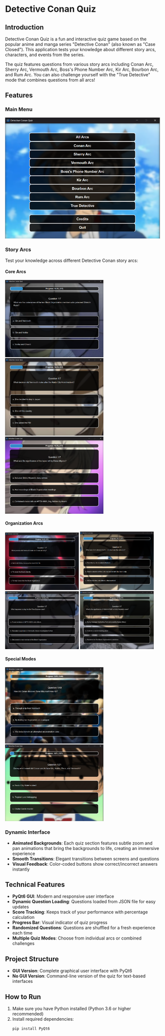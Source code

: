 # Detective Conan Quiz

## Introduction

Detective Conan Quiz is a fun and interactive quiz game based on the popular anime and manga series "Detective Conan" (also known as "Case Closed"). This application tests your knowledge about different story arcs, characters, and events from the series.

The quiz features questions from various story arcs including Conan Arc, Sherry Arc, Vermouth Arc, Boss's Phone Number Arc, Kir Arc, Bourbon Arc, and Rum Arc. You can also challenge yourself with the "True Detective" mode that combines questions from all arcs!

## Features

### Main Menu
![Main Menu](./eg/menu.png)

### Story Arcs
Test your knowledge across different Detective Conan story arcs:

#### Core Arcs
<p float="left">
  <img src="./eg/conan arc.png" width="320" />
  <img src="./eg/sherry arc.png" width="320" />
  <img src="./eg/vermouth arc.png" width="320" />
</p>

#### Organization Arcs
<p float="left">
  <img src="./eg/boss's number phone arc.png" width="240" />
  <img src="./eg/kir arc.png" width="240" />
  <img src="./eg/bourbon arc.png" width="240" />
  <img src="./eg/rum arc.png" width="240" />
</p>

#### Special Modes
<p float="left">
  <img src="./eg/all arcs.png" width="320" />
  <img src="./eg/True detective conan.png" width="320" />
</p>

### Dynamic Interface
- **Animated Backgrounds**: Each quiz section features subtle zoom and pan animations that bring the backgrounds to life, creating an immersive experience
- **Smooth Transitions**: Elegant transitions between screens and questions
- **Visual Feedback**: Color-coded buttons show correct/incorrect answers instantly

## Technical Features

- **PyQt6 GUI**: Modern and responsive user interface
- **Dynamic Question Loading**: Questions loaded from JSON file for easy updates
- **Score Tracking**: Keeps track of your performance with percentage calculation
- **Progress Bar**: Visual indicator of quiz progress
- **Randomized Questions**: Questions are shuffled for a fresh experience each time
- **Multiple Quiz Modes**: Choose from individual arcs or combined challenges

## Project Structure

- **GUI Version**: Complete graphical user interface with PyQt6
- **No GUI Version**: Command-line version of the quiz for text-based interfaces

## How to Run

1. Make sure you have Python installed (Python 3.6 or higher recommended)  
2. Install required dependencies:  
   ```bash
   pip install PyQt6
